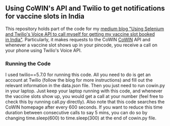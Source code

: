 ## Using CoWIN's API and Twilio to get notifications for vaccine slots in India

This repository holds part of the code for my [medium blog "Using Selenium and Twilio's Voice API to call myself for getting my vaccine slot booked in India"](https://medium.com/@aditya.rastogi/using-selenium-and-twilios-voice-api-to-call-myself-for-getting-my-vaccine-slot-booked-in-india-7e95626f02eb?sk=6db4c55a224da9821e0df39e2925fa3b). Particularly, it makes requests to the CoWIN [CoWIN](https://www.cowin.gov.in/home) API and whenever a vaccine slot shows up in your pincode, you receive a call on your phone using Twilio's Voice API. 

### Running the Code

I used twilio==5.7.0 for running this code. All you need to do is get an account at Twilio (follow the blog for more instructions) and fill out the relevant information in the data.json file. Then you just need to run cowin.py in your laptop. Just keep your laptop running with this code, and whenever the vaccine slots show up, you would get a call at your number (feel free to check this by running call.py directly). Also note that this code searches the CoWIN homepage after every 600 seconds. If you want to reduce this time duration between consecutive calls to say 5 mins, you can do so by changing time.sleep(600) to time.sleep(300) at the end of cowin.py file.
